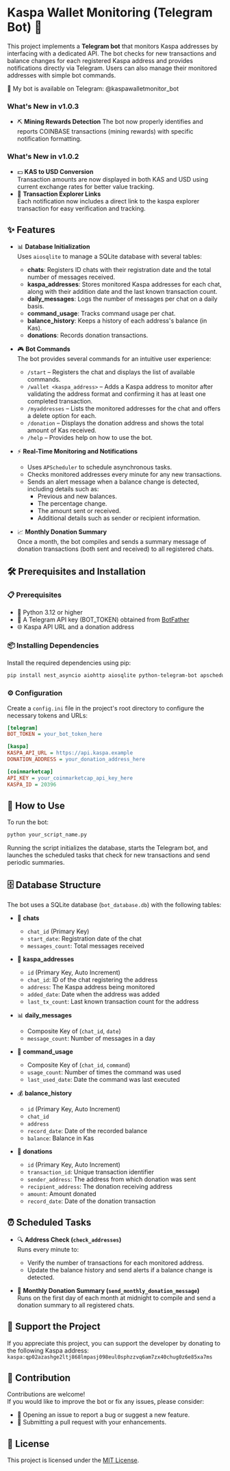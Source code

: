 # Kaspa Wallet Monitoring (Telegram Bot) 🤖 
This project implements a **Telegram bot** that monitors Kaspa addresses by interfacing with a dedicated API. The bot checks for new transactions and balance changes for each registered Kaspa address and provides notifications directly via Telegram. Users can also manage their monitored addresses with simple bot commands.

🔗 My bot is available on Telegram: @kaspawalletmonitor_bot

### What's New in v1.0.3
- ⛏️ **Mining Rewards Detection**
  The bot now properly identifies and reports COINBASE transactions (mining rewards) with specific notification formatting.

### What's New in v1.0.2
- 💵 **KAS to USD Conversion**  
  Transaction amounts are now displayed in both KAS and USD using current exchange rates for better value tracking.
- 🔗 **Transaction Explorer Links**  
  Each notification now includes a direct link to the kaspa explorer transaction for easy verification and tracking.

## ✨ Features

- 📊 **Database Initialization**  
  Uses `aiosqlite` to manage a SQLite database with several tables:
  - **chats**: Registers ID chats with their registration date and the total number of messages received.
  - **kaspa_addresses**: Stores monitored Kaspa addresses for each chat, along with their addition date and the last known transaction count.
  - **daily_messages**: Logs the number of messages per chat on a daily basis.
  - **command_usage**: Tracks command usage per chat.
  - **balance_history**: Keeps a history of each address's balance (in Kas).
  - **donations**: Records donation transactions.

- 🎮 **Bot Commands**  
  The bot provides several commands for an intuitive user experience:
  - `/start` – Registers the chat and displays the list of available commands.
  - `/wallet <kaspa_address>` – Adds a Kaspa address to monitor after validating the address format and confirming it has at least one completed transaction.
  - `/myaddresses` – Lists the monitored addresses for the chat and offers a delete option for each.
  - `/donation` – Displays the donation address and shows the total amount of Kas received.
  - `/help` – Provides help on how to use the bot.

- ⚡ **Real-Time Monitoring and Notifications**  
  - Uses `APScheduler` to schedule asynchronous tasks.
  - Checks monitored addresses every minute for any new transactions.
  - Sends an alert message when a balance change is detected, including details such as:
    - Previous and new balances.
    - The percentage change.
    - The amount sent or received.
    - Additional details such as sender or recipient information.

- 📈 **Monthly Donation Summary**  
  Once a month, the bot compiles and sends a summary message of donation transactions (both sent and received) to all registered chats.

## 🛠️ Prerequisites and Installation

### 📋 Prerequisites

- 🐍 Python 3.12 or higher
- 🔑 A Telegram API key (BOT_TOKEN) obtained from [BotFather](https://core.telegram.org/bots#botfather)
- 🌐 Kaspa API URL and a donation address

### 📦 Installing Dependencies

Install the required dependencies using pip:

```bash
pip install nest_asyncio aiohttp aiosqlite python-telegram-bot apscheduler
```

### ⚙️ Configuration

Create a `config.ini` file in the project's root directory to configure the necessary tokens and URLs:

```ini
[telegram]
BOT_TOKEN = your_bot_token_here

[kaspa]
KASPA_API_URL = https://api.kaspa.example
DONATION_ADDRESS = your_donation_address_here

[coinmarketcap]
API_KEY = your_coinmarketcap_api_key_here
KASPA_ID = 20396
```

## 📱 How to Use

To run the bot:

```bash
python your_script_name.py
```

Running the script initializes the database, starts the Telegram bot, and launches the scheduled tasks that check for new transactions and send periodic summaries.

## 🗄️ Database Structure

The bot uses a SQLite database (`bot_database.db`) with the following tables:

- 💬 **chats**  
  - `chat_id` (Primary Key)
  - `start_date`: Registration date of the chat
  - `messages_count`: Total messages received

- 📝 **kaspa_addresses**  
  - `id` (Primary Key, Auto Increment)
  - `chat_id`: ID of the chat registering the address
  - `address`: The Kaspa address being monitored
  - `added_date`: Date when the address was added
  - `last_tx_count`: Last known transaction count for the address

- 📊 **daily_messages**  
  - Composite Key of (`chat_id`, `date`)
  - `message_count`: Number of messages in a day

- 🎯 **command_usage**  
  - Composite Key of (`chat_id`, `command`)
  - `usage_count`: Number of times the command was used
  - `last_used_date`: Date the command was last executed

- 💰 **balance_history**  
  - `id` (Primary Key, Auto Increment)
  - `chat_id`
  - `address`
  - `record_date`: Date of the recorded balance
  - `balance`: Balance in Kas

- 🎁 **donations**  
  - `id` (Primary Key, Auto Increment)
  - `transaction_id`: Unique transaction identifier
  - `sender_address`: The address from which donation was sent
  - `recipient_address`: The donation receiving address
  - `amount`: Amount donated
  - `record_date`: Date of the donation transaction

## ⏰ Scheduled Tasks

- 🔍 **Address Check (`check_addresses`)**  
  Runs every minute to:
  - Verify the number of transactions for each monitored address.
  - Update the balance history and send alerts if a balance change is detected.

- 📅 **Monthly Donation Summary (`send_monthly_donation_message`)**  
  Runs on the first day of each month at midnight to compile and send a donation summary to all registered chats.

## 💖 Support the Project

If you appreciate this project, you can support the developer by donating to the following Kaspa address:
`kaspa:qp02azashge2ltj868lmpasj098eul0sphzzvq6am7zx40chug0z6e85xa7ms`

## 🤝 Contribution

Contributions are welcome!  
If you would like to improve the bot or fix any issues, please consider:
- 🐛 Opening an issue to report a bug or suggest a new feature.
- 🚀 Submitting a pull request with your enhancements.

## 📄 License

This project is licensed under the [MIT License](LICENSE).
